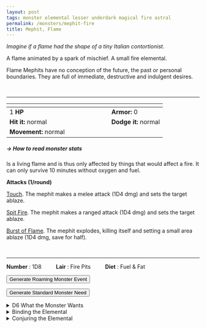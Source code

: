```yaml
---
layout: post
tags: monster elemental lesser underdark magical fire astral
permalink: /monsters/mephit-fire
title: Mephit, Flame
---
```


_Imagine if a flame had the shape of a tiny Italian contortionist._

A flame animated by a spark of mischief. A small fire elemental.

Flame Mephits have no conception of the future, the past or personal boundaries. They are full of immediate, destructive and indulgent desires. 

<br>

---

|  <span style="display: inline-block; width:250px"></span>  |  |
| -------- | --------|
| 1 **HP** | **Armor:** 0  |
| **Hit it:** normal | **Dodge it:** normal |
| **Movement:** normal      | 

##### <span class="tooltip" data-tooltip=" Armor = damage reduction · · · Easy/Normal/Hard = roll above 10/15/20 to beat (Slow = Easy & Fast = Hard)">→ How to read monster stats</span>

Is a living flame and is thus only affected by things that would affect a fire. It can only survive 10 minutes without oxygen and fuel.

**Attacks (1/round)**

<ins>Touch</ins>. The mephit makes a melee attack (1D4 dmg) and sets the target ablaze.

<ins>Spit Fire</ins>. The mephit makes a ranged attack (1D4 dmg) and sets the target ablaze.

<ins>Burst of Flame</ins>. The mephit explodes, killing itself and setting a small area ablaze (1D4 dmg, save for half).

<br>

---

**Number** : 1D8 <span style="display: inline-block; width:30px"></span>
**Lair** : Fire Pits <span style="display: inline-block; width:30px"></span>
**Diet** : Fuel & Fat

<button id="generate-btn">Generate Roaming Monster Event</button>
<p id="RoamResult" style="font-style: italic;"></p>

<button onclick="generateMood()">Generate Standard Monster Need</button>
<p id="MoodResult" style="font-style: italic;"></p>

<details markdown="1">
<summary>D6 What the Monster Wants</summary>

1. Unsure if they are here to announce a war or a party.
1. To challenge you to a fight, or any another thrilling activity.
1. To clean (burn) the area for the arrival of their fiery master.
1. To hide from their master, as they hate orders.
1. They are newly spawned, they are very curious.
1. Gold or treasures for their master, but nothing flammable.
</details>

<details markdown="1">
<summary>Binding the Elemental</summary>

You gain a [Spell Dice](https://saltygoo.github.io/class/magic-user#spells), one Doom Point and ...

1. ... every flammable item on you burns.
1. ... your words are replaced by 1'' fire mephits that mime them before being snuffed.
1. ... your hair is replaced by flames (they don't burn you).
1. ... each time you rest, one thing on you is stolen by a flame mephit and brought to the plane of fire.
1. ... water burns you.
1. ... the spell word *Flame*.

If you roll a catastrophe, the elemental is released.
</details>

<details markdown="1">
<summary>Conjuring the Elemental</summary>

If you know the spell [Conjure](https://saltygoo.github.io/2020/11/12/conjure/), you can alter it in such a way for a minimum of 1 Spell Dice:

**Conjure Fire Mephit** <br>
R: self 

When casting the spell you must prepare a message with up to [sum] words. [sum] fire mephits are then summoned and will each deliver one word of your message to whoever it is intended to, across any plane. The message will be delivered in the most passionate and destructive way possible.

</details>

 
 <script src="https://code.jquery.com/jquery-3.6.0.min.js"></script>
  <script>
  // ENCOUNTER GENERATOR SCRIPT
    $(document).ready(function() {
      $("#generate-btn").click(function() {
        // define the specific value to search for in column 0
        var searchValue = "0001"; // change this to the actual value you need

        // retrieve the CSV file
        $.get("/CSV/Monster - Index.csv", function(data) {
          // split the CSV data by rows and remove the header row
          var rows = data.split("\n").slice(1);

          // filter the rows by the specific value in column 0
          var matchingRows = rows.filter(function(row) {
            var columns = row.split(",");
            return columns[0] === searchValue;
          });

          // randomly select a row from the matching rows
          var selectedRow = matchingRows[Math.floor(Math.random() * matchingRows.length)];

          // select a random cell from columns 3 to 8
          var selectedCell = selectedRow.split(",")[Math.floor(Math.random() * 6) + 3];

          // display the selected text
          $("#RoamResult").text(selectedCell);
        });
      });
    });
  </script>


